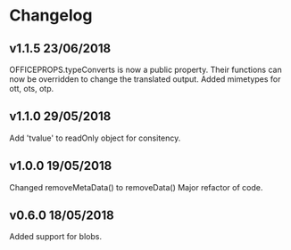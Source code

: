 # Changelog

## v1.1.5 23/06/2018
OFFICEPROPS.typeConverts is now a public property. Their functions can now be overridden to change the translated output.
Added mimetypes for ott, ots, otp.

## v1.1.0 29/05/2018
Add 'tvalue' to readOnly object for consitency.

## v1.0.0 19/05/2018
Changed removeMetaData() to removeData()
Major refactor of code.


## v0.6.0 18/05/2018

Added support for blobs.

